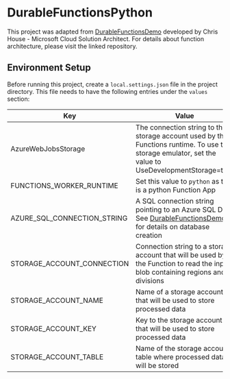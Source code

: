 # DurableFunctionsPython

This project was adapted from [DurableFunctionsDemo](https://github.com/13daysaweek/DurableFunctionsDemo) developed by Chris House - Microsoft Cloud Solution Architect. For details about function architecture, please visit the linked repository.

## Environment Setup
Before running this project, create a `local.settings.json` file in the project directory.  This file needs to have the following entries under the `values` section:
  
| Key                                 | Value                                    |
|-------------------------------------|------------------------------------------|
| AzureWebJobsStorage                 | The connection string to the storage account used by the Functions runtime.  To use the storage emulator, set the value to UseDevelopmentStorage=true |
| FUNCTIONS_WORKER_RUNTIME            | Set this value to `python` as this is a python Function App |
| AZURE_SQL_CONNECTION_STRING | A SQL connection string pointing to an Azure SQL DB. See [DurableFunctionsDemo](https://github.com/13daysaweek/DurableFunctionsDemo) for details on database creation |
| STORAGE_ACCOUNT_CONNECTION     | Connection string to a storage account that will be used by the Function to read the input blob containing regions and divisions |
| STORAGE_ACCOUNT_NAME     | Name of a storage account that will be used to store processed data |
| STORAGE_ACCOUNT_KEY     | Key to the storage account that will be used to store processed data |
| STORAGE_ACCOUNT_TABLE     | Name of the storage account table where processed data will be stored |